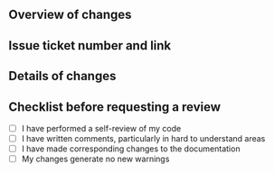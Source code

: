## Overview of changes


## Issue ticket number and link


## Details of changes

## Checklist before requesting a review
- [ ] I have performed a self-review of my code
- [ ] I have written comments, particularly in hard to understand areas
- [ ] I have made corresponding changes to the documentation
- [ ] My changes generate no new warnings
